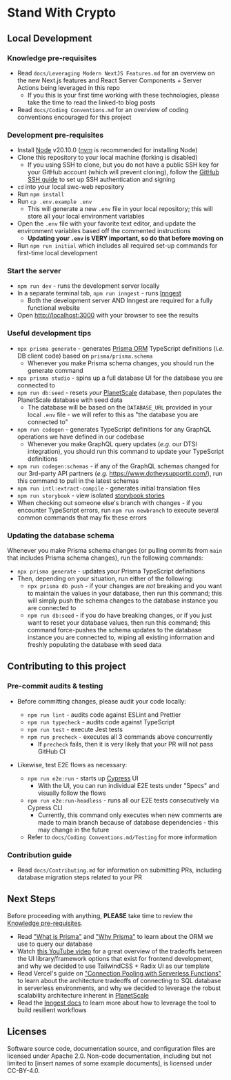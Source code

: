 # Stand With Crypto

## Local Development

### Knowledge pre-requisites

- Read `docs/Leveraging Modern NextJS Features.md` for an overview on the new Next.js features and React Server Components + Server Actions being leveraged in this repo
  - If you this is your first time working with these technologies, please take the time to read the linked-to blog posts
- Read `docs/Coding Conventions.md` for an overview of coding conventions encouraged for this project

### Development pre-requisites

- Install [Node](https://nodejs.org/en) v20.10.0 ([nvm](https://github.com/nvm-sh/nvm) is recommended for installing Node)
- Clone this repository to your local machine (forking is disabled)
  - If you using SSH to clone, but you do not have a public SSH key for your GitHub account (which will prevent cloning), follow the [GitHub SSH guide](https://docs.github.com/en/authentication/connecting-to-github-with-ssh/generating-a-new-ssh-key-and-adding-it-to-the-ssh-agent) to set up SSH authentication and signing
- `cd` into your local swc-web repository
- Run `npm install`
- Run `cp .env.example .env`
  - This will generate a new `.env` file in your local repository; this will store all your local environment variables
- Open the `.env` file with your favorite text editor, and update the environment variables based off the commented instructions
  - **Updating your `.env` is VERY important, so do that before moving on**
- Run `npm run initial` which includes all required set-up commands for first-time local development

### Start the server

- `npm run dev` - runs the development server locally
- In a separate terminal tab, `npm run inngest` - runs [Inngest](https://www.inngest.com/)
  - Both the development server AND Inngest are required for a fully functional website
- Open [http://localhost:3000](http://localhost:3000) with your browser to see the results

### Useful development tips

- `npx prisma generate` - generates [Prisma ORM](https://www.prisma.io/) TypeScript definitions (_i.e._ DB client code) based on `prisma/prisma.schema`
  - Whenever you make Prisma schema changes, you should run the generate command
- `npx prisma studio` - spins up a full database UI for the database you are connected to
- `npm run db:seed` - resets _your_ [PlanetScale](https://planetscale.com/) database, then populates the PlanetScale database with seed data
  - The database will be based on the `DATABASE_URL` provided in your local `.env` file - we will refer to this as "the database you are connected to"
- `npm run codegen` - generates TypeScript definitions for any GraphQL operations we have defined in our codebase
  - Whenever you make GraphQL query updates (_e.g._ our DTSI integration), you should run this command to update your TypeScript definitions
- `npm run codegen:schemas` - if any of the GraphQL schemas changed for our 3rd-party API partners (_e.g._ https://www.dotheysupportit.com/), run this command to pull in the latest schemas
- `npm run intl:extract-compile` - generates initial translation files
- `npm run storybook` - view isolated [storybook stories](https://storybook.js.org/)
- When checking out someone else's branch with changes - if you encounter TypeScript errors, run `npm run newbranch` to execute several common commands that may fix these errors

### Updating the database schema

Whenever you make Prisma schema changes (or pulling commits from `main` that includes Prisma schema changes), run the following commands:

- `npx prisma generate` - updates your Prisma TypeScript definitions
- Then, depending on your situation, run either of the following:
  - `npx prisma db push` - if your changes are _not_ breaking and you want to maintain the values in your database, then run this command; this will simply push the schema changes to the database instance you are connected to
  - `npm run db:seed` - if you do have breaking changes, or if you just want to reset your database values, then run this command; this command force-pushes the schema updates to the database instance you are connected to, wiping all existing information and freshly populating the database with seed data

## Contributing to this project

### Pre-commit audits & testing

- Before committing changes, please audit your code locally:

  - `npm run lint` - audits code against ESLint and Prettier
  - `npm run typecheck` - audits code against TypeScript
  - `npm run test` - execute Jest tests
  - `npm run precheck` - executes all 3 commands above concurrently
    - If `precheck` fails, then it is very likely that your PR will not pass GitHub CI

- Likewise, test E2E flows as necessary:
  - `npm run e2e:run` - starts up [Cypress](https://www.cypress.io/) UI
    - With the UI, you can run individual E2E tests under "Specs" and visually follow the flows
  - `npm run e2e:run-headless` - runs all our E2E tests consecutively via Cypress CLI
    - Currently, this command only executes when new comments are made to main branch because of database dependencies - this may change in the future
  - Refer to `docs/Coding Conventions.md/Testing` for more information

### Contribution guide

- Read `docs/Contributing.md` for information on submitting PRs, including database migration steps related to your PR

## Next Steps

Before proceeding with anything, **PLEASE** take time to review the [Knowledge pre-requisites](#knowledge-pre-requisites).

- Read ["What is Prisma"](https://www.prisma.io/docs/orm/overview/introduction/what-is-prisma) and ["Why Prisma"](https://www.prisma.io/docs/orm/overview/introduction/why-prisma) to learn about the ORM we use to query our database
- Watch [this YouTube video](https://www.youtube.com/watch?v=CQuTF-bkOgc) for a great overview of the tradeoffs between the UI library/framework options that exist for frontend development, and why we decided to use TailwindCSS + Radix UI as our template
- Read Vercel's guide on ["Connection Pooling with Serverless Functions"](https://vercel.com/guides/connection-pooling-with-serverless-functions#modern-databases-with-high-connection-limits) to learn about the architecture tradeoffs of connecting to SQL database in serverless environments, and why we decided to leverage the robust scalability architecture inherent in [PlanetScale](https://planetscale.com/features)
- Read the [Inngest docs](https://www.inngest.com/docs/quick-start) to learn more about how to leverage the tool to build resilient workflows

## Licenses

Software source code, documentation source, and configuration files are licensed under Apache 2.0. Non-code documentation, including but not limited to [insert names of some example documents], is licensed under CC-BY-4.0.
